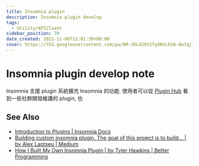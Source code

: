 ```yaml
---
title: Insomnia plugin
description: Insomnia plugin develop
tags:
  - Utility/APIClient
sidebar_position: 70
date_created: 2022-11-06T12:01:39+08:00
cover: https://lh3.googleusercontent.com/pw/AM-JKLU2Ot2TyON1chUA-Qw7qj-OQSRMYNin7jsJsUa3E_jwqq1JbwTZZckUtJmNZmqxY5M4egm-ryt4g3Ope_0EqHBrCDSEHmcy-goHRzWh-ZgguUoy1XKpyS1DNx8aV92vAkAM0zZOW6EZR4KS3W1DClQKhw=w800-no?authuser=0
---
```


Insomnia plugin develop note
============================

Insomnia 支援 plugin 系統擴充 Insomnia 的功能.
使用者可以從 [Plugin Hub](https://insomnia.rest/plugins) 看到一些社群開發維護的 plugin, 也


See Also
--------

- [Introduction to Plugins | Insomnia Docs](https://docs.insomnia.rest/insomnia/introduction-to-plugins)
- [Building custom insomnia plugin. The goal of this project is to build… | by Alex Laptseu | Medium](https://medium.com/@aliaksandr.laptseu/building-custom-insomnia-plugin-e120f8756cf4)
- [How I Built My Own Insomnia Plugin | by Tyler Hawkins | Better Programming](https://betterprogramming.pub/how-i-built-my-own-insomnia-plugin-56ebb9dba5f)

